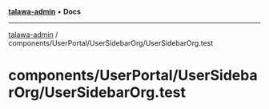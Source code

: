 [**talawa-admin**](../../../../README.md) • **Docs**

***

[talawa-admin](../../../../modules.md) / components/UserPortal/UserSidebarOrg/UserSidebarOrg.test

# components/UserPortal/UserSidebarOrg/UserSidebarOrg.test
